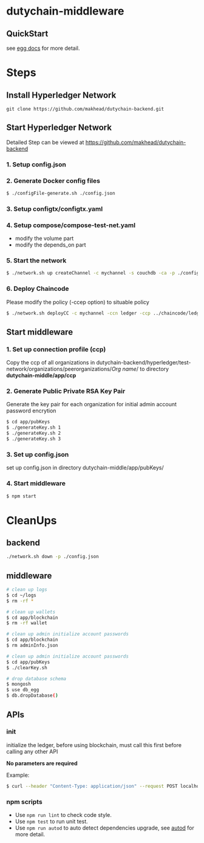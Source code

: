 # dutychain-middleware

## QuickStart

<!-- add docs here for user -->

see [egg docs][egg] for more detail.

# Steps

## Install Hyperledger Network

```
git clone https://github.com/makhead/dutychain-backend.git
```

## Start Hyperledger Network

Detailed Step can be viewed at https://github.com/makhead/dutychain-backend

### 1. Setup config.json

### 2. Generate Docker config files

```bash
$ ./configFile-generate.sh ./config.json
```

### 3. Setup configtx/configtx.yaml

### 4. Setup compose/compose-test-net.yaml

-   modify the volume part
-   modify the depends_on part

### 5. Start the network

```bash
$ ./network.sh up createChannel -c mychannel -s couchdb -ca -p ./config.json
```

### 6. Deploy Chaincode

Please modify the policy (-ccep option) to situable policy

```bash
$ ./network.sh deployCC -c mychannel -ccn ledger -ccp ../chaincode/ledger-doctype/ -ccl javascript -p ./config.json -ccep "OR('Org1MSP.peer','Org2MSP.peer','Org3MSP.peer')"
```

## Start middleware

### 1. Set up connection profile (ccp)

Copy the ccp of all organizations in dutychain-backend/hyperledger/test-network/organizations/peerorganizations/_Org name_/ to directory <B>dutychain-middle/app/ccp</B>

### 2. Generate Public Private RSA Key Pair

Generate the key pair for each organization for initial admin account password encrytion

```bash
$ cd app/pubKeys
$ ./generateKey.sh 1
$ ./generateKey.sh 2
$ ./generateKey.sh 3
```

### 3. Set up config.json

set up config.json in directory dutychain-middle/app/pubKeys/

### 4. Start middleware

```bash
$ npm start
```

# CleanUps

## backend

```bash
./network.sh down -p ./config.json
```

## middleware

```bash
# clean up logs
$ cd ~/logs
$ rm -rf *

# clean up wallets
$ cd app/blockchain
$ rm -rf wallet

# clean up admin initialize account passwords
$ cd app/blockchain
$ rm adminInfo.json

# clean up admin initialize account passwords
$ cd app/pubKeys
$ ./clearKey.sh

# drop database schema
$ mongosh
$ use db_egg
$ db.dropDatabase()
```

## APIs

### init

initialize the ledger, before using blockchain, must call this first before calling any other API

<B>No parameters are required</B>

Example:

```bash
$ curl --header "Content-Type: application/json" --request POST localhost:7001/debug/init
```

### npm scripts

-   Use `npm run lint` to check code style.
-   Use `npm test` to run unit test.
-   Use `npm run autod` to auto detect dependencies upgrade, see [autod](https://www.npmjs.com/package/autod) for more detail.

[egg]: https://eggjs.org
